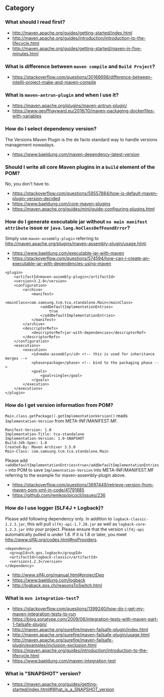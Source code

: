 ## Category

### What should I read first?
- http://maven.apache.org/guides/getting-started/index.html
- http://maven.apache.org/guides/introduction/introduction-to-the-lifecycle.html
- http://maven.apache.org/guides/getting-started/maven-in-five-minutes.html

### What is difference between `maven compile` and `Build Project`?
- https://stackoverflow.com/questions/30166698/difference-between-intellij-project-make-and-maven-compile

### What is `maven-antrun-plugin` and when I use it?
- https://maven.apache.org/plugins/maven-antrun-plugin/
- https://www.geoffhayward.eu/2018/10/maven-packaging-dockerfiles-with-variables

### How do I select dependency version?
The Versions Maven Plugin is the de facto standard way to handle versions management nowadays.
- https://www.baeldung.com/maven-dependency-latest-version

### Should I write all core Maven plugins in a `build` element of the POM?
No, you don't have to.
- https://stackoverflow.com/questions/59557884/how-is-default-maven-plugin-version-decided
- https://www.baeldung.com/core-maven-plugins
- https://maven.apache.org/guides/mini/guide-configuring-plugins.html

### How do I generate executable jar without `no main manifest attribute` issue or `java.lang.NoClassDefFoundError`?
Simply use `maven-assembly-plugin` referring to http://maven.apache.org/plugins/maven-assembly-plugin/usage.html.
- https://www.baeldung.com/executable-jar-with-maven
- https://stackoverflow.com/questions/574594/how-can-i-create-an-executable-jar-with-dependencies-using-maven
```
<plugin>
    <artifactId>maven-assembly-plugin</artifactId>
    <version>3.2.0</version>
    <configuration>
        <archive>
            <manifest>
                <mainClass>com.samsung.tcm.tca.standalone.Main</mainClass>
                <addDefaultImplementationEntries>
                    true
                </addDefaultImplementationEntries>
            </manifest>
        </archive>
        <descriptorRefs>
            <descriptorRef>jar-with-dependencies</descriptorRef>
        </descriptorRefs>
    </configuration>
    <executions>
        <execution>
            <id>make-assembly</id> <!-- this is used for inheritance merges -->
            <phase>package</phase> <!-- bind to the packaging phase -->
            <goals>
                <goal>single</goal>
            </goals>
        </execution>
    </executions>
</plugin>
```

### How do I get version information from POM?
`Main.class.getPackage().getImplementationVersion()` reads `Implementation-Version` from META-INF/MANIFEST.MF.
```
Manifest-Version: 1.0
Implementation-Title: tca-standalone
Implementation-Version: 1.0-SNAPSHOT
Build-Jdk-Spec: 1.8
Created-By: Maven Archiver 3.5.0
Main-Class: com.samsung.tcm.tca.standalone.Main
```
Please add `<addDefaultImplementationEntries>true</addDefaultImplementationEntries>` into POM to save `Implementation-Version` into META-INF/MANIFEST.MF referring to the example for maven-assembly-plugin above.
- https://stackoverflow.com/questions/3697449/retrieve-version-from-maven-pom-xml-in-code/41791885
- https://github.com/remkop/picocli/issues/236

### How do I use logger (SLF4J + Logback)?
Please add following dependency only. In addition to `logback-classic-1.2.3.jar`, this will pull `slf4j-api-1.7.28.jar` as well as `logback-core-1.2.3.jar` into your project. Please ensure that the version `slf4j-api` automatically pulled is under 1.8. If it is 1.8 or later, you meet http://www.slf4j.org/codes.html#noProviders.
```
<dependency> 
  <groupId>ch.qos.logback</groupId>
  <artifactId>logback-classic</artifactId>
  <version>1.2.3</version>
</dependency>
```
- http://www.slf4j.org/manual.html#projectDep
- https://www.baeldung.com/logback
- http://logback.qos.ch/reasonsToSwitch.html

### What is `mvn integration-test`?
- https://stackoverflow.com/questions/1399240/how-do-i-get-my-maven-integration-tests-to-run
- https://blog.sonatype.com/2009/06/integration-tests-with-maven-part-1-failsafe-plugin/
- http://maven.apache.org/surefire/maven-failsafe-plugin/index.html
- http://maven.apache.org/surefire/maven-failsafe-plugin/usage.html
- http://maven.apache.org/surefire/maven-failsafe-plugin/examples/inclusion-exclusion.html
- https://maven.apache.org/guides/introduction/introduction-to-the-lifecycle.html
- https://www.baeldung.com/maven-integration-test

### What is "SNAPSHOT" version?
- https://maven.apache.org/guides/getting-started/index.html#What_is_a_SNAPSHOT_version
